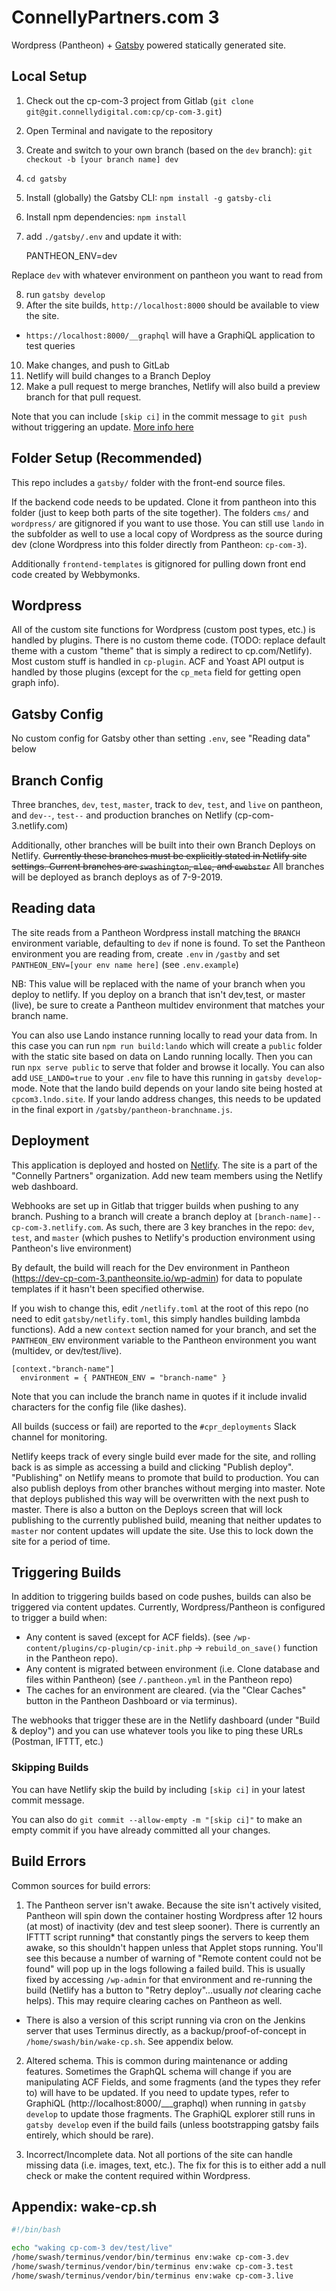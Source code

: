 # ConnellyPartners.com 3

Wordpress (Pantheon) + [Gatsby](https://gatsbyjs.org) powered statically generated site.

## Local Setup

1. Check out the cp-com-3 project from Gitlab (`git clone git@git.connellydigital.com:cp/cp-com-3.git`)
2. Open Terminal and navigate to the repository
3. Create and switch to your own branch (based on the `dev` branch): `git checkout -b [your branch name] dev`
4. `cd gatsby`
5. Install (globally) the Gatsby CLI: `npm install -g gatsby-cli`
6. Install npm dependencies: `npm install`
7. add `./gatsby/.env` and update it with:

    PANTHEON_ENV=dev

Replace `dev` with whatever environment on pantheon you want to read from

8. run `gatsby develop`
9. After the site builds, `http://localhost:8000` should be available to view the site.
  - `https://localhost:8000/__graphql` will have a GraphiQL application to test queries
10. Make changes, and push to GitLab
11. Netlify will build changes to a Branch Deploy
12. Make a pull request to merge branches, Netlify will also build a preview branch for that pull request.

Note that you can include `[skip ci]` in the commit message to `git push` without triggering an update. [More info here](https://www.netlify.com/docs/continuous-deployment/#skipping-a-deploy)

## Folder Setup (Recommended)

This repo includes a `gatsby/` folder with the front-end source files.

If the backend code needs to be updated. Clone it from pantheon into this folder (just to keep both parts of the site together). The folders `cms/` and `wordpress/` are gitignored if you want to use those. You can still use `lando` in the subfolder as well to use a local copy of Wordpress as the source during dev (clone Wordpress into this folder directly from Pantheon: `cp-com-3`).

Additionally `frontend-templates` is gitignored for pulling down front end code created by Webbymonks.

## Wordpress

All of the custom site functions for Wordpress (custom post types, etc.) is handled by plugins. There is no custom theme code. (TODO: replace default theme with a custom "theme" that is simply a redirect to cp.com/Netlify). Most custom stuff is handled in `cp-plugin`. ACF and Yoast API output is handled by those plugins (except for the `cp_meta` field for getting open graph info).

## Gatsby Config

No custom config for Gatsby other than setting `.env`, see "Reading data" below

## Branch Config

Three branches, `dev`, `test`, `master`, track to `dev`, `test`, and `live` on pantheon, and `dev--`, `test--` and production branches on Netlify (cp-com-3.netlify.com)

Additionally, other branches will be built into their own Branch Deploys on Netlify. ~~Currently these branches must be explicitly stated in Netlify site settings. Current branches are `swashington`, `mlee`, and `ewebster`~~ All branches will be deployed as branch deploys as of 7-9-2019.

## Reading data

The site reads from a Pantheon Wordpress install matching the `BRANCH` environment variable, defaulting to `dev` if none is found. To set the Pantheon environment you are reading from, create `.env` in `/gastby` and set `PANTHEON_ENV=[your env name here]` (see `.env.example`)

NB: This value will be replaced with the name of your branch when you deploy to netlify. If you deploy on a branch that isn't dev,test, or master (live), be sure to create a Pantheon multidev environment that matches your branch name.

You can also use Lando instance running locally to read your data from. In this case you can run `npm run build:lando` which will create a `public` folder with the static site based on data on Lando running locally. Then you can run `npx serve public` to serve that folder and browse it locally. You can also add `USE_LANDO=true` to your `.env` file to have this running in `gatsby develop`-mode. Note that the lando build depends on your lando site being hosted at `cpcom3.lndo.site`. If your lando address changes, this needs to be updated in the final export in `/gatsby/pantheon-branchname.js`.

## Deployment

This application is deployed and hosted on [Netlify](https://netlify.com). The site is a part of the "Connelly Partners" organization. Add new team members using the Netlify web dashboard.

Webhooks are set up in Gitlab that trigger builds when pushing to any branch. Pushing to a branch will create a branch deploy at `[branch-name]--cp-com-3.netlify.com`. As such, there are 3 key branches in the repo: `dev`, `test`, and `master` (which pushes to Netlify's production environment using Pantheon's live environment)

By default, the build will reach for the Dev environment in Pantheon (https://dev-cp-com-3.pantheonsite.io/wp-admin) for data to populate templates if it hasn't been specified otherwise.

If you wish to change this, edit `/netlify.toml` at the root of this repo (no need to edit `gatsby/netlify.toml`, this simply handles building lambda functions). Add a new `context` section named for your branch, and set the `PANTHEON_ENV` environment variable to the Pantheon environment you want (multidev, or dev/test/live).

```
[context."branch-name"]
  environment = { PANTHEON_ENV = "branch-name" }
```

Note that you can include the branch name in quotes if it include invalid characters for the config file (like dashes).

All builds (success or fail) are reported to the `#cpr_deployments` Slack channel for monitoring.

Netlify keeps track of every single build ever made for the site, and rolling back is as simple as accessing a build and clicking "Publish deploy". "Publishing" on Netlify means to promote that build to production. You can also publish deploys from other branches without merging into master. Note that deploys published this way will be overwritten with the next push to master. There is also a button on the Deploys screen that will lock publishing to the currently published build, meaning that neither updates to `master` nor content updates will update the site. Use this to lock down the site for a period of time.

## Triggering Builds

In addition to triggering builds based on code pushes, builds can also be triggered via content updates. Currently, Wordpress/Pantheon is configured to trigger a build when:

- Any content is saved (except for ACF fields). (see `/wp-content/plugins/cp-plugin/cp-init.php` -> `rebuild_on_save()` function in the Pantheon repo).
- Any content is migrated between environment (i.e. Clone database and files within Pantheon) (see `/.pantheon.yml` in the Pantheon repo)
- The caches for an environment are cleared. (via the "Clear Caches" button in the Pantheon Dashboard or via terminus).

The webhooks that trigger these are in the Netlify dashboard (under "Build & deploy") and you can use whatever tools you like to ping these URLs (Postman, IFTTT, etc.)

### Skipping Builds

You can have Netlify skip the build by including `[skip ci]` in your latest commit message. 

You can also do `git commit --allow-empty -m "[skip ci]"` to make an empty commit if you have already committed all your changes.

## Build Errors

Common sources for build errors:

1. The Pantheon server isn't awake. Because the site isn't actively visited, Pantheon will spin down the container hosting Wordpress after 12 hours (at most) of inactivity (dev and test sleep sooner). There is currently an IFTTT script running* that constantly pings the servers to keep them awake, so this shouldn't happen unless that Applet stops running. You'll see this because a number of warning of "Remote content could not be found" will pop up in the logs following a failed build. This is usually fixed by accessing `/wp-admin` for that environment and re-running the build (Netlify has a button to "Retry deploy"...usually _not_ clearing cache helps). This may require clearing caches on Pantheon as well.

* There is also a version of this script running via cron on the Jenkins server that uses Terminus directly, as a backup/proof-of-concept in `/home/swash/bin/wake-cp.sh`. See appendix below.

2. Altered schema. This is common during maintenance or adding features. Sometimes the GraphQL schema will change if you are manipulating ACF Fields, and some fragments (and the types they refer to) will have to be updated. If you need to update types, refer to GraphiQL (http://localhost:8000/___graphql) when running in `gatsby develop` to update those fragments. The GraphiQL explorer still runs in `gatsby develop` even if the build fails (unless bootstrapping gatsby fails entirely, which should be rare).

3. Incorrect/Incomplete data. Not all portions of the site can handle missing data (i.e. images, text, etc.). The fix for this is to either add a null check or make the content required within Wordpress.

## Appendix: wake-cp.sh

```bash
#!/bin/bash

echo "waking cp-com-3 dev/test/live"
/home/swash/terminus/vendor/bin/terminus env:wake cp-com-3.dev
/home/swash/terminus/vendor/bin/terminus env:wake cp-com-3.test
/home/swash/terminus/vendor/bin/terminus env:wake cp-com-3.live
```